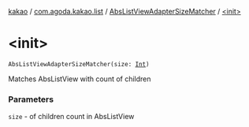 [kakao](../../index.md) / [com.agoda.kakao.list](../index.md) / [AbsListViewAdapterSizeMatcher](index.md) / [&lt;init&gt;](./-init-.md)

# &lt;init&gt;

`AbsListViewAdapterSizeMatcher(size: `[`Int`](https://kotlinlang.org/api/latest/jvm/stdlib/kotlin/-int/index.html)`)`

Matches AbsListView with count of children

### Parameters

`size` - of children count in AbsListView